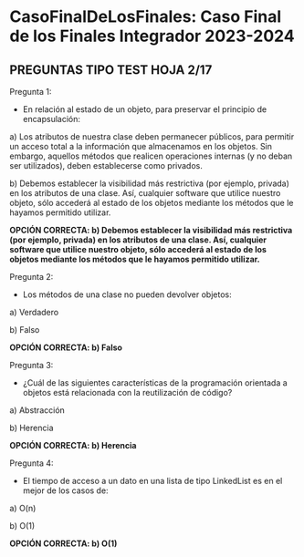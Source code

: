 # CasoFinalDeLosFinales: Caso Final de los Finales Integrador 2023-2024

## PREGUNTAS TIPO TEST HOJA 2/17

Pregunta 1:
- En relación al estado de un objeto, para preservar el principio de encapsulación:

a)    Los atributos de nuestra clase deben permanecer públicos, para permitir un acceso total a la información que almacenamos en los objetos. Sin embargo, aquellos métodos que realicen operaciones internas (y no deban ser utilizados), deben establecerse como privados.

b)    Debemos establecer la visibilidad más restrictiva (por ejemplo, privada) en los atributos de una clase. Así, cualquier software que utilice nuestro objeto, sólo accederá al estado de los objetos mediante los métodos que le hayamos permitido utilizar.

__OPCIÓN CORRECTA: b) Debemos establecer la visibilidad más restrictiva (por ejemplo, privada) en los atributos de una clase. Así, cualquier software que utilice nuestro objeto, sólo accederá al estado de los objetos mediante los métodos que le hayamos permitido utilizar.__

Pregunta 2:
- Los métodos de una clase no pueden devolver objetos:

a) Verdadero

b) Falso

__OPCIÓN CORRECTA: b) Falso__

Pregunta 3:
- ¿Cuál de las siguientes características de la programación orientada a objetos está relacionada con la reutilización de código?

a) Abstracción

b) Herencia

__OPCIÓN CORRECTA: b) Herencia__

Pregunta 4:
- El tiempo de acceso a un dato en una lista de tipo LinkedList es en el mejor de los casos de:

a) O(n)

b) O(1)

__OPCIÓN CORRECTA: b) O(1)__
